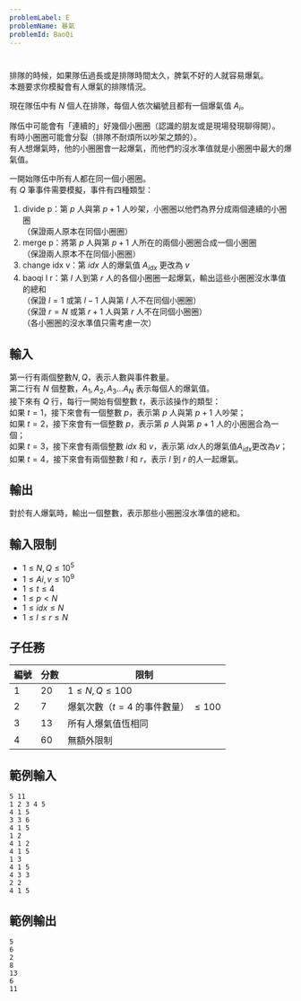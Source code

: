 ```yaml
---
problemLabel: E
problemName: 暴氣
problemId: BaoQi
---
```


#

排隊的時候，如果隊伍過長或是排隊時間太久，脾氣不好的人就容易爆氣。  
本題要求你模擬會有人爆氣的排隊情況。  

現在隊伍中有 $N$ 個人在排隊，每個人依次編號且都有一個爆氣值 $A_i$。  

隊伍中可能會有「連續的」好幾個小圈圈（認識的朋友或是現場發現聊得開）。  
有時小圈圈可能會分裂（排隊不耐煩所以吵架之類的）。  
有人想爆氣時，他的小圈圈會一起爆氣，而他們的沒水準值就是小圈圈中最大的爆氣值。  

一開始隊伍中所有人都在同一個小圈圈。  
有 $Q$ 筆事件需要模擬，事件有四種類型：  
1. divide p：第 $p$ 人與第 $p+1$ 人吵架，小圈圈以他們為界分成兩個連續的小圈圈  
（保證兩人原本在同個小圈圈）  
2. merge p：將第 $p$ 人與第 $p+1$ 人所在的兩個小圈圈合成一個小圈圈  
（保證兩人原本不在同個小圈圈）  
3. change idx v：第 $idx$ 人的爆氣值 $A_{idx}$ 更改為 $v$  
4. baoqi l r：第 $l$ 人到第 $r$ 人的各個小圈圈一起爆氣，輸出這些小圈圈沒水準值的總和  
（保證 $l=1$ 或第 $l-1$ 人與第 $l$ 人不在同個小圈圈）  
（保證 $r=N$ 或第 $r+1$ 人與第 $r$ 人不在同個小圈圈）  
（各小圈圈的沒水準值只需考慮一次）  

## 輸入
第一行有兩個整數$N,Q$，表示人數與事件數量。  
第二行有 $N$ 個整數，$A_1,A_2,A_3...A_N$ 表示每個人的爆氣值。  
接下來有 $Q$ 行，每行一開始有個整數 $t$，表示該操作的類型：  
如果 $t=1$，接下來會有一個整數 $p$，表示第 $p$ 人與第 $p+1$ 人吵架；  
如果 $t=2$，接下來會有一個整數 $p$，表示第 $p$ 人與第 $p+1$ 人的小圈圈合為一個；  
如果 $t=3$，接下來會有兩個整數 $idx$ 和 $v$，表示第 $idx$人的爆氣值$A_{idx}$更改為$v$；  
如果 $t=4$，接下來會有兩個整數 $l$ 和 $r$，表示 $l$ 到 $r$ 的人一起爆氣。  

## 輸出
對於有人爆氣時，輸出一個整數，表示那些小圈圈沒水準值的總和。  

## 輸入限制
 - $1 \leq N,Q \leq 10^5$
 - $1 \leq Ai,v \leq 10^9$
 - $1 \leq t \leq 4$
 - $1 \leq p < N$
 - $1 \leq idx \leq N$
 - $1 \leq l \leq r \leq N$

## 子任務
| 編號 | 分數 |    限制    |
| --- | --- | ---------- |
|  1  | 20 | $1 \leq N,Q \leq 100$ |
|  2  | 7 | 爆氣次數（$t=4$ 的事件數量） $\leq 100$ |
|  3  | 13 | 所有人爆氣值恆相同 |
|  4  | 60 | 無額外限制 |

## 範例輸入
```
5 11
1 2 3 4 5
4 1 5
3 3 6
4 1 5
1 2
4 1 2
4 1 5
1 3
4 1 5
4 3 3
2 2
4 1 5
```

## 範例輸出
```
5
6
2
8
13
6
11
```
